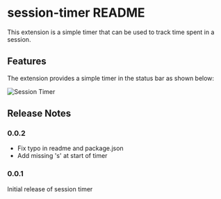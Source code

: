 # session-timer README

This extension is a simple timer that can be used to track time spent in a session.

## Features

The extension provides a simple timer in the status bar as shown below:

![Session Timer](https://volkanwelp.com/img/session-timer.png)

## Release Notes

### 0.0.2

- Fix typo in readme and package.json
- Add missing 's' at start of timer

### 0.0.1

Initial release of session timer